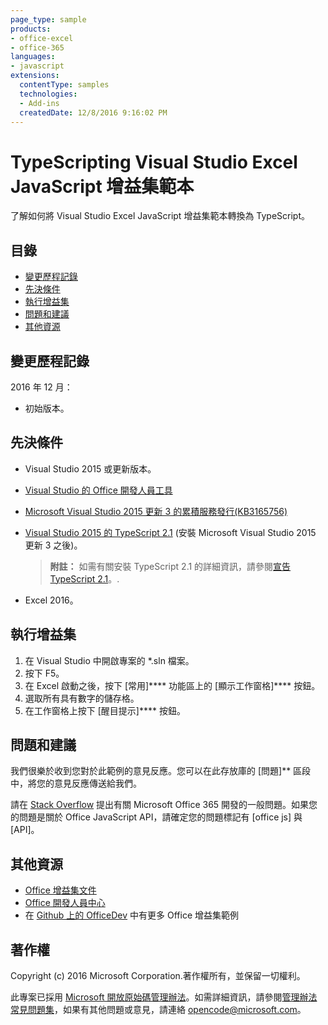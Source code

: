 ```yaml
---
page_type: sample
products:
- office-excel
- office-365
languages:
- javascript
extensions:
  contentType: samples
  technologies:
  - Add-ins
  createdDate: 12/8/2016 9:16:02 PM
---
```

# <a name="typescripting-visual-studio-excel-javascript-add-in-template"></a>TypeScripting Visual Studio Excel JavaScript 增益集範本

了解如何將 Visual Studio Excel JavaScript 增益集範本轉換為 TypeScript。 

## <a name="table-of-contents"></a>目錄
* [變更歷程記錄](#change-history)
* [先決條件](#prerequisites)
* [執行增益集](#test-the-add-in)
* [問題和建議](#questions-and-comments)
* [其他資源](#additional-resources)

## <a name="change-history"></a>變更歷程記錄

2016 年 12 月：

* 初始版本。

## <a name="prerequisites"></a>先決條件

* Visual Studio 2015 或更新版本。
* [Visual Studio 的 Office 開發人員工具](https://www.visualstudio.com/en-us/features/office-tools-vs.aspx)
* [Microsoft Visual Studio 2015 更新 3 的累積服務發行(KB3165756)](https://msdn.microsoft.com/en-us/library/mt752379.aspx)
* [Visual Studio 2015 的 TypeScript 2.1](http://download.microsoft.com/download/6/D/8/6D8381B0-03C1-4BD2-AE65-30FF0A4C62DA/TS2.1-dev14update3-20161206.2/TypeScript_Dev14Full.exe)  (安裝 Microsoft Visual Studio 2015 更新 3 之後)。

   > **附註：**  如需有關安裝 TypeScript 2.1 的詳細資訊，請參閱[宣告 TypeScript 2.1](https://blogs.msdn.microsoft.com/typescript/2016/12/07/announcing-typescript-2-1/)。.

* Excel 2016。

## <a name="run-the-add-in"></a>執行增益集

1. 在 Visual Studio 中開啟專案的 *.sln 檔案。
2. 按下 F5。
3. 在 Excel 啟動之後，按下  [常用]**** 功能區上的 [顯示工作窗格]**** 按鈕。
5. 選取所有具有數字的儲存格。
6. 在工作窗格上按下 [醒目提示]**** 按鈕。 

## <a name="questions-and-comments"></a>問題和建議

我們很樂於收到您對於此範例的意見反應。您可以在此存放庫的 [問題]** 區段中，將您的意見反應傳送給我們。

請在 [Stack Overflow](http://stackoverflow.com/questions/tagged/office-js+API) 提出有關 Microsoft Office 365 開發的一般問題。如果您的問題是關於 Office JavaScript API，請確定您的問題標記有 [office js] 與 [API]。

## <a name="additional-resources"></a>其他資源

* [Office 增益集文件](https://msdn.microsoft.com/en-us/library/office/jj220060.aspx)
* [Office 開發人員中心](http://dev.office.com/)
* 在 [Github 上的 OfficeDev](https://github.com/officedev) 中有更多 Office 增益集範例

## <a name="copyright"></a>著作權
Copyright (c) 2016 Microsoft Corporation.著作權所有，並保留一切權利。



此專案已採用 [Microsoft 開放原始碼管理辦法](https://opensource.microsoft.com/codeofconduct/)。如需詳細資訊，請參閱[管理辦法常見問題集](https://opensource.microsoft.com/codeofconduct/faq/)，如果有其他問題或意見，請連絡 [opencode@microsoft.com](mailto:opencode@microsoft.com)。
